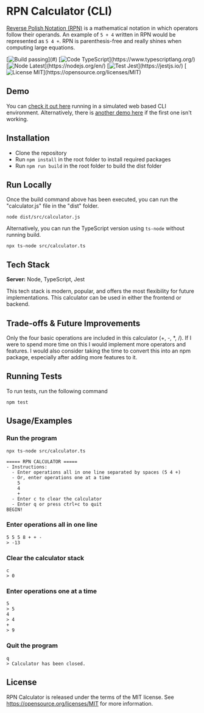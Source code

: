
# RPN Calculator (CLI)

[Reverse Polish Notation (RPN)](https://en.wikipedia.org/wiki/Reverse_Polish_notation) is a mathematical notation in which operators follow their operands.  An example of `5 + 4` written in RPN would be represented as `5 4 +`.  RPN is parenthesis-free and really shines when computing large equations.

[![Build passing](https://img.shields.io/badge/build-Passing-brightgreen?)](#)
[![Code TypeScript](https://img.shields.io/badge/code-TypeScript-blue?)](https://www.typescriptlang.org/)
[![Node Latest](https://img.shields.io/badge/node-Latest-green?)](https://nodejs.org/en/)
[![Test Jest](https://img.shields.io/badge/test-Jest-yellow?)](https://jestjs.io/)
[![License MIT](https://img.shields.io/badge/license-MIT-yellowgreen?)](https://opensource.org/licenses/MIT)

## Demo

You can [check it out here](https://www.youtube.com/watch?v=xvFZjo5PgG0) running in a simulated web based CLI environment.  Alternatively, there is [another demo here](https://jjfattz.github.io/rpncalculator-demo.github.io/) if the first one isn't working.

## Installation

- Clone the repository
- Run `npm install` in the root folder to install required packages
- Run `npm run build` in the root folder to build the dist folder

## Run Locally

Once the build command above has been executed, you can run the "calculator.js" file in the "dist" folder.

`node dist/src/calculator.js`

Alternatively, you can run the TypeScript version using `ts-node` without running build.

`npx ts-node src/calculator.ts` 

## Tech Stack

**Server:** Node, TypeScript, Jest

This tech stack is modern, popular, and offers the most flexibility for future implementations.  This calculator can be used in either the frontend or backend.


## Trade-offs & Future Improvements

Only the four basic operations are included in this calculator (+, -, *, /).  If I were to spend more time on this I would implement more operators and features.  I would also consider taking the time to convert this into an npm package, especially after adding more features to it.

## Running Tests

To run tests, run the following command

`npm test`

## Usage/Examples

### Run the program

`npx ts-node src/calculator.ts`
```
===== RPN CALCULATOR =====
- Instructions:
  - Enter operations all in one line separated by spaces (5 4 +)
  - Or, enter operations one at a time
    5
    4
    +
  - Enter c to clear the calculator
  - Enter q or press ctrl+c to quit
BEGIN!
```

### Enter operations all in one line
```
5 5 5 8 + + -
> -13
```

### Clear the calculator stack
```
c
> 0
```

### Enter operations one at a time
```
5
> 5
4
> 4
+
> 9
```

### Quit the program
```
q
> Calculator has been closed.
```

## License

RPN Calculator is released under the terms of the MIT license. See https://opensource.org/licenses/MIT for more information.